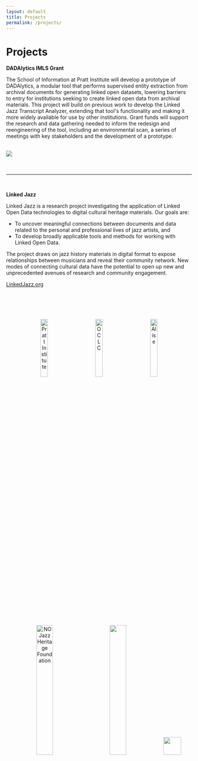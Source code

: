 ```yaml
---
layout: default
title: Projects
permalink: /projects/
---
```


<h1 class="page-heading">Projects</h1>


**DADAlytics IMLS Grant**

The School of Information at Pratt Institute will develop a prototype of DADAlytics, a modular tool that performs supervised entity extraction from archival documents for generating linked open datasets, lowering barriers to entry for institutions seeking to create linked open data from archival materials. This project will build on previous work to develop the Linked Jazz Transcript Analyzer, extending that tool's functionality and making it more widely available for use by other institutions. Grant funds will support the research and data gathering needed to inform the redesign and reengineering of the tool, including an environmental scan, a series of meetings with key stakeholders and the development of a prototype.
<br/><br/>
  <div class="wrapper">
    <a href="https://www.imls.gov/">
      <img src="{{ "assets/IMLS-logo.png" | relative_url }}"/>
    </a>
  </div>
<br/><br/>
<hr/>
<br/>

**Linked Jazz**

Linked Jazz is a research project investigating the application of Linked Open Data technologies to digital cultural heritage materials. Our goals are:

* To uncover meaningful connections between documents and data related to the personal and professional lives of jazz artists, and
* To develop broadly applicable tools and methods for working with Linked Open Data.

The project draws on jazz history materials in digital format to expose relationships between musicians and reveal their community network. New modes of connecting cultural data have the potential to open up new and unprecedented avenues of research and community engagement.

[LinkedJazz.org](linkedjazz.org)

</br></br>
<div style="text-align: center;">
  <a href="http://www.pratt.edu/academics/information_and_library_sciences/">
    <img style="padding: 24px;" src="http://linkedjazz.org/wp-content/uploads/2013/06/pratt-sculpture-garden-logo-6b79a77180e9ec3a7ca351ebe54641a2-1450801741-pratt_logo_black-300x150.jpg" alt="Pratt Institute" width="20%" /></a><a href="http://www.oclc.org/us/en/default.htm"><img style="padding: 24px;" src="/image/oclc.png" alt="OCLC" width="20%" /></a><a href="http://www.alise.org/"><img style="padding: 24px;" src="/image/alise.jpg" alt="Alise" width="20%" /></a><br />
  <a href="http://www.jazzandheritage.org/"><img style="padding: 24px;" src="http://linkedjazz.org/wp-content/uploads/2016/09/NOJazzbw.png" alt="NO Jazz Heritage Foundation" width="30%" /></a><a href="http://www.ellafitzgeraldfoundation.org/"><img style="padding: 24px;" src="http://linkedjazz.org/wp-content/uploads/2016/09/ellfoundationlogo_bw-300x133.jpg" alt="" width="30%" /></a><a href="https://www.jazzednet.org/"><img style="padding: 24px;" src="http://linkedjazz.org/wp-content/uploads/2016/09/jenlogo_bw-295x300.jpg" alt="" height="48px" />
  </a>
</div>

